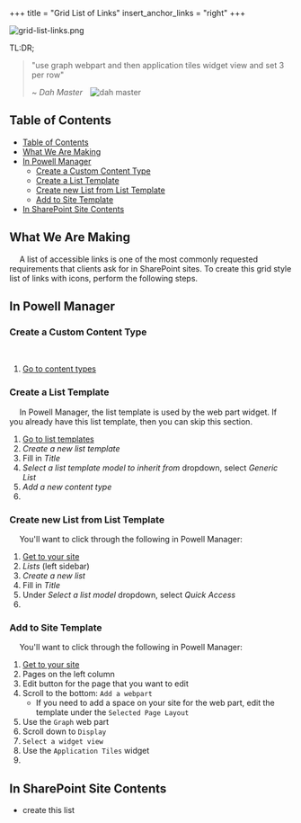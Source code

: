 +++
title = "Grid List of Links"
insert_anchor_links = "right"
+++

![grid-list-links.png](https://i.postimg.cc/xC7JWZMN/grid-list-links.png)

TL:DR;
> "use graph webpart and then application tiles widget view and set 3 per row"
>
> ~ <cite>Dah Master</cite>&emsp;![dah master](https://avatars.githubusercontent.com/u/53357172?s=64&v=4)

## Table of Contents
- [Table of Contents](#table-of-contents)
- [What We Are Making](#what-we-are-making)
- [In Powell Manager](#in-powell-manager)
  - [Create a Custom Content Type](#create-a-custom-content-type)
  - [Create a List Template](#create-a-list-template)
  - [Create new List from List Template](#create-new-list-from-list-template)
  - [Add to Site Template](#add-to-site-template)
- [In SharePoint Site Contents](#in-sharepoint-site-contents)

## What We Are Making

&emsp; A list of accessible links is one of the most commonly requested requirements that clients ask for in SharePoint sites. To create this grid style list of links with icons, perform the following steps.

## In Powell Manager

### Create a Custom Content Type

&emsp;

1. [Go to content types](/actions/common/#powell-intranet-content-types)

### Create a List Template

&emsp; In Powell Manager, the list template is used by the web part widget. If you already have this list template, then you can skip this section.

1. [Go to list templates](/actions/common/#powell-intranet-list-templates)
2. *Create a new list template*
3. Fill in *Title*
4. *Select a list template model to inherit from* dropdown, select *Generic List*
5. *Add a new content type*
6. 

### Create new List from List Template

&emsp; You'll want to click through the following in Powell Manager:

1. [Get to your site](/actions/common/#powell-intranet-your-site)
2. *Lists* (left sidebar)
3. *Create a new list*
4. Fill in *Title*
5. Under *Select a list model* dropdown, select *Quick Access*
6. 

### Add to Site Template

&emsp; You'll want to click through the following in Powell Manager:

1. [Get to your site](/actions/common/#powell-intranet-your-site)
2. Pages on the left column
3. Edit button for the page that you want to edit
4. Scroll to the bottom: `Add a webpart`
   - If you need to add a space on your site for the web part, edit the template under the `Selected Page Layout` 
5.  Use the `Graph` web part
6. Scroll down to `Display`
7. `Select a widget view`
8. Use the `Application Tiles` widget
9. 

## In SharePoint Site Contents 

- create this list 

